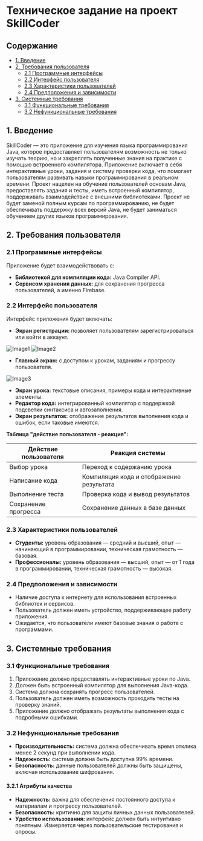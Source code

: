 # Техническое задание на проект SkillCoder

## Содержание

- [1. Введение](#1-введение)
- [2. Требования пользователя](#2-требования-пользователя)
  - [2.1 Программные интерфейсы](#21-программные-интерфейсы)
  - [2.2 Интерфейс пользователя](#22-интерфейс-пользователя)
  - [2.3 Характеристики пользователей](#23-характеристики-пользователей)
  - [2.4 Предположения и зависимости](#24-предположения-и-зависимости)
- [3. Системные требования](#3-системные-требовани)
  - [3.1 Функциональные требования](#31-функциональные-требования)
  - [3.2 Нефункциональные требования](#32-нефункциональные-требования)

## 1. Введение

SkillCoder — это приложение для изучения языка программирования Java, которое предоставляет пользователям возможность не только изучать теорию, но и закреплять полученные знания на практике с помощью встроенного компилятора. Приложение включает в себя интерактивные уроки, задания и систему проверки кода, что помогает пользователям развивать навыки программирования в реальном времени.
Проект нацелен на обучение пользователей основам Java, предоставлять задания и тесты, иметь встроенный компилятор, поддерживать взаимодействие с внешними библиотеками.
Проект не будет заменой полным курсам по программированию, не будет обеспечивать поддержку всех версий Java, не будет заниматься обучением других языков программирования.
## 2. Требования пользователя

### 2.1 Программные интерфейсы

Приложение будет взаимодействовать с:
- **Библиотекой для компиляции кода:** Java Compiler API.
- **Сервисом хранения данных:** для сохранения прогресса пользователей, а именно Firebase.
### 2.2 Интерфейс пользователя

Интерфейс приложения будет включать:
- **Экран регистрации:** позволяет пользователям зарегистрироваться или войти в аккаунт.

![Image1](https://github.com/PahanHvesco/SkillCoder/blob/master/cache/New%20Mockup%201.png)
![Image2](https://github.com/PahanHvesco/SkillCoder/blob/master/cache/New%20Mockup%202.png)
- **Главный экран:** с доступом к урокам, заданиям и прогрессу пользователя.

 ![Image3](https://github.com/PahanHvesco/SkillCoder/blob/master/cache/New%20Mockup%203.png)
- **Экран урока:** текстовые описания, примеры кода и интерактивные элементы.
- **Редактор кода:** интегрированный компилятор с поддержкой подсветки синтаксиса и автозаполнения.
- **Экран результатов:** отображение результатов выполнения кода и ошибок, если таковые имеются.

**Таблица "действие пользователя - реакция":**

| Действие пользователя | Реакция системы                          |
| --------------------- | ---------------------------------------- |
| Выбор урока           | Переход к содержанию урока               |
| Написание кода        | Компиляция кода и отображение результата |
| Выполнение теста      | Проверка кода и вывод результатов        |
| Сохранение прогресса  | Сохранение данных в базе данных          |

### 2.3 Характеристики пользователей

- **Студенты:** уровень образования — средний и высший, опыт — начинающий в программировании, техническая грамотность — базовая.
- **Профессионалы:** уровень образования — высший, опыт — от 1 года в программировании, техническая грамотность — высокая.

### 2.4 Предположения и зависимости

- Наличие доступа к интернету для использования встроенных библиотек и сервисов.
- Пользователь должен иметь устройство, поддерживающее работу приложения.
- Ожидается, что пользователи имеют базовые знания о работе с программами.
## 3. Системные требования

### 3.1 Функциональные требования

1. Приложение должно предоставлять интерактивные уроки по Java.
2. Должен быть встроенный компилятор для выполнения Java-кода.
3. Система должна сохранять прогресс пользователей.
4. Пользователь должен иметь возможность проходить тесты на проверку знаний.
5. Приложение должно отображать результаты выполнения кода с подробными ошибками.

### 3.2 Нефункциональные требования

- **Производительность:** система должна обеспечивать время отклика менее 2 секунд при выполнении кода.
- **Надежность:** система должна быть доступна 99% времени.
- **Безопасность:** данные пользователей должны быть защищены, включая использование шифрования.

#### 3.2.1 Атрибуты качества

- **Надежность:** важна для обеспечения постоянного доступа к материалам и прогрессу пользователей.
- **Безопасность:** критично для защиты личных данных пользователей. 
- **Удобство использования:** интерфейс должен быть интуитивно понятным. Измеряется через пользовательские тестирования и опросы.
